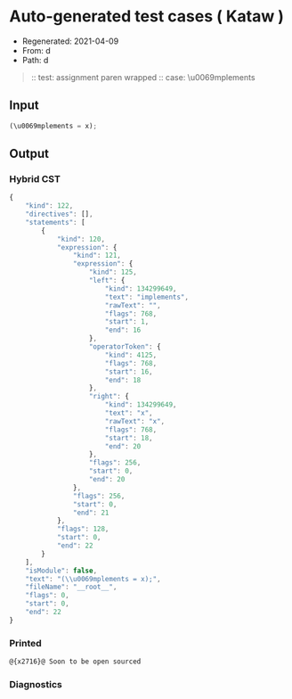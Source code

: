 # Auto-generated test cases ( Kataw )
- Regenerated: 2021-04-09
- From: d
- Path: d
> :: test: assignment paren wrapped
> :: case: \u0069mplements
## Input

`````js
(\u0069mplements = x);
`````

## Output

### Hybrid CST

```javascript
{
    "kind": 122,
    "directives": [],
    "statements": [
        {
            "kind": 120,
            "expression": {
                "kind": 121,
                "expression": {
                    "kind": 125,
                    "left": {
                        "kind": 134299649,
                        "text": "implements",
                        "rawText": "",
                        "flags": 768,
                        "start": 1,
                        "end": 16
                    },
                    "operatorToken": {
                        "kind": 4125,
                        "flags": 768,
                        "start": 16,
                        "end": 18
                    },
                    "right": {
                        "kind": 134299649,
                        "text": "x",
                        "rawText": "x",
                        "flags": 768,
                        "start": 18,
                        "end": 20
                    },
                    "flags": 256,
                    "start": 0,
                    "end": 20
                },
                "flags": 256,
                "start": 0,
                "end": 21
            },
            "flags": 128,
            "start": 0,
            "end": 22
        }
    ],
    "isModule": false,
    "text": "(\\u0069mplements = x);",
    "fileName": "__root__",
    "flags": 0,
    "start": 0,
    "end": 22
}
```

### Printed

```javascript
@{x2716}@ Soon to be open sourced
```

### Diagnostics

```javascript

```

